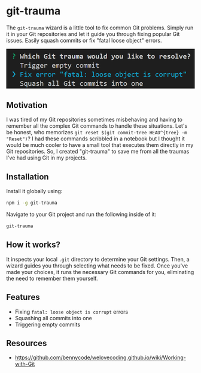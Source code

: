# git-trauma

The `git-trauma` wizard is a little tool to fix common Git problems. Simply run it in your Git repositories and let it guide you through fixing popular Git issues. Easily squash commits or fix "fatal loose object" errors.

![Screenshot of git-trauma](https://github.com/bennycode/git-trauma/raw/main/screenshot.png 'Screenshot')

## Motivation

I was tired of my Git repositories sometimes misbehaving and having to remember all the complex Git commands to handle these situations. Let's be honest, who memorizes `git reset $(git commit-tree HEAD^{tree} -m "Reset")`? I had these commands scribbled in a notebook but I thought it would be much cooler to have a small tool that executes them directly in my Git repositories. So, I created "git-trauma" to save me from all the traumas I've had using Git in my projects.

## Installation

Install it globally using:

```bash
npm i -g git-trauma
```

Navigate to your Git project and run the following inside of it:

```bash
git-trauma
```

## How it works?

It inspects your local `.git` directory to determine your Git settings. Then, a wizard guides you through selecting what needs to be fixed. Once you've made your choices, it runs the necessary Git commands for you, eliminating the need to remember them yourself.

## Features

- Fixing `fatal: loose object is corrupt` errors
- Squashing all commits into one
- Triggering empty commits

## Resources

- https://github.com/bennycode/welovecoding.github.io/wiki/Working-with-Git
